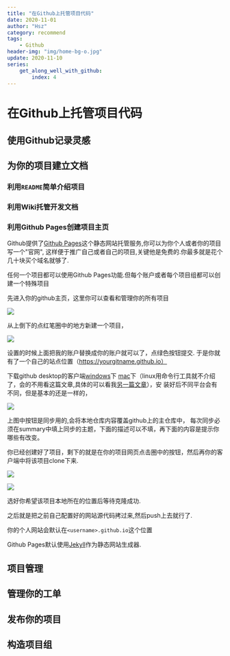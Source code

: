 ```yaml
---
title: "在Github上托管项目代码"
date: 2020-11-01
author: "Hsz"
category: recommend
tags:
    - Github
header-img: "img/home-bg-o.jpg"
update: 2020-11-10
series:
    get_along_well_with_github:
        index: 4
---
```

# 在Github上托管项目代码

## 使用Github记录灵感


## 为你的项目建立文档

### 利用`README`简单介绍项目

### 利用Wiki托管开发文档

### 利用Github Pages创建项目主页

Github提供了[Github Pages](https://pages.github.com/)这个静态网站托管服务,你可以为你个人或者你的项目写一个"官网",
这样便于推广自己或者自己的项目,关键他是免费的.你最多就是花个几十块买个域名就够了.

任何一个项目都可以使用Github Pages功能.但每个账户或者每个项目组都可以创建一个特殊项目

先进入你的github主页，这里你可以查看和管理你的所有项目

![][1]


从上倒下的点红笔圈中的地方新建一个项目，

![][2]

设置的时候上面把我的账户替换成你的账户就可以了，点绿色按钮提交.
于是你就有了一个自己的站点位置（https://yourgitname.github.io）


下载github desktop的客户端[windows](https://windows.github.com/)下
[mac](https://mac.github.com/)下（linux用命令行工具就不介绍了，会的不用看这篇文章,具体的可以看我[另一篇文章](http://blog.hszofficial.site/2016/06/01/%E5%8F%AF%E8%A7%86%E5%8C%96git%E5%B7%A5%E5%85%B7githubDesktop/)），安
装好后不同平台会有不同，但是基本的还是一样的，

![][3]

上图中按钮是同步用的,会将本地仓库内容覆盖github上的主仓库中，
每次同步必须在summary中填上同步的主题，下面的描述可以不填，再下面的内容是提示你哪些有改变。

你已经创建好了项目，剩下的就是在你的项目网页点击圈中的按钮，然后再你的客户端中将该项目clone下来.

![][4]

![][5]

选好你希望该项目本地所在的位置后等待克隆成功.

之后就是把之前自己配置好的网站源代码拷过来,然后push上去就行了.

你的个人网站会默认在`<username>.github.io`这个位置


Github Pages默认使用[Jekyll](http://jekyll.com.cn/)作为静态网站生成器.

## 项目管理

## 管理你的工单

## 发布你的项目

## 构造项目组



  [1]: {{site.url}}/img/in-post/github-page/githubpage1.png
  [2]: {{site.url}}/img/in-post/github-page/githubpage2.png
  [3]: {{site.url}}/img/in-post/github-page/githubpage3.png
  [4]: {{site.url}}/img/in-post/github-page/githubpage4.png
  [5]: {{site.url}}/img/in-post/github-page/githubpage5.png
